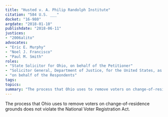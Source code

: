 ```yaml
---
title: "Husted v. A. Philip Randolph Institute"
citation: "584 U.S. ___"
docket: "16-980"
argdate: "2018-01-10"
publishdate: "2018-06-11"
justices:
- "2006alito"
advocates:
- "Eric E. Murphy"
- "Noel J. Francisco"
- "Paul M. Smith"
roles:
- "State Solicitor for Ohio, on behalf of the Petitioner"
- "Solicitor General, Department of Justice, for the United States, as amicus curiae, supporting the Petitioner"
- "on behalf of the Respondents"
tags:
topics:
summary: "The process that Ohio uses to remove voters on change-of-residence grounds does not violate the National Voter Registration Act."
---
```

The process that Ohio uses to remove voters on change-of-residence grounds does not violate the National Voter Registration Act.

